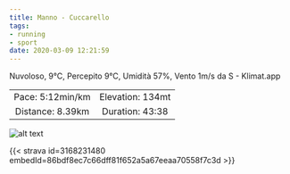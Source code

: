 ```yaml
---
title: Manno - Cuccarello
tags:
- running
- sport
date: 2020-03-09 12:21:59
---
```


Nuvoloso, 9°C, Percepito 9°C, Umidità 57%, Vento 1m/s da S - Klimat.app

| | |
| :-: | :-: |
| Pace: 5:12min/km | Elevation: 134mt |
| Distance: 8.39km | Duration: 43:38 |



![alt text](/images/2020/20200309-activity-map.png "map")


{{< strava id=3168231480 embedId=86bdf8ec7c66dff81f652a5a67eeaa70558f7c3d >}}
